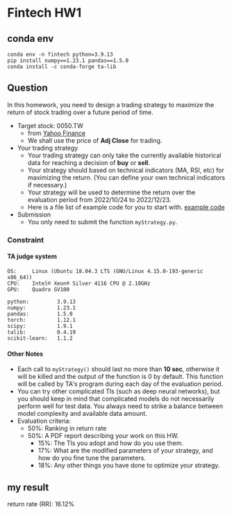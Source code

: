 # Fintech HW1

## conda env

```
conda env -n fintech python=3.9.13
pip install numpy==1.23.1 pandas==1.5.0
conda install -c conda-forge ta-lib
```

## Question

In this homework, you need to design a trading strategy to maximize the return of stock trading over a future period of time.

- Target stock: 0050.TW
    - from [Yahoo Finance](https://finance.yahoo.com/quote/0050.TW/history?p=0050.TW)
    - We shall use the price of **Adj Close** for trading.
- Your trading strategy
    - Your trading strategy can only take the currently available historical data for reaching a decision of **buy** or **sell**.
    - Your strategy should based on technical indicators (MA, RSI, etc) for maximizing the return. (You can define your own technical indicators if necessary.)
    - Your strategy will be used to determine the return over the evaluation period from 2022/10/24 to 2022/12/23.
    - Here is a file list of example code for you to start with. [example code](./example/readme.txt)
- Submission
    - You only need to submit the function `myStrategy.py`.

### Constraint

#### TA judge system

```
OS:     Linux (Ubuntu 18.04.3 LTS (GNU/Linux 4.15.0-193-generic x86_64))
CPU:    Intel® Xeon® Silver 4116 CPU @ 2.10GHz
GPU:    Quadro GV100

python:         3.9.13
numpy:          1.23.1
pandas:         1.5.0
torch:          1.12.1
scipy:          1.9.1
talib:          0.4.19
scikit-learn:   1.1.2
```

#### Other Notes

- Each call to `myStrategy()` should last no more than **10 sec**, otherwise it will be killed and the output of the function is 0 by default. This function will be called by TA's program during each day of the evaluation period.
- You can try other complicated TIs (such as deep neural networks), but you should keep in mind that complicated models do not necessarily perform well for test data. You always need to strike a balance between model complexity and available data amount.
- Evaluation criteria:
    - 50%: Ranking in return rate
    - 50%: A PDF report describing your work on this HW.
        - 15%: The TIs you adopt and how do you use them.
        - 17%: What are the modified parameters of your strategy, and how do you fine tune the parameters.
        - 18%: Any other things you have done to optimize your strategy.

## my result

return rate (RR): 16.12%
